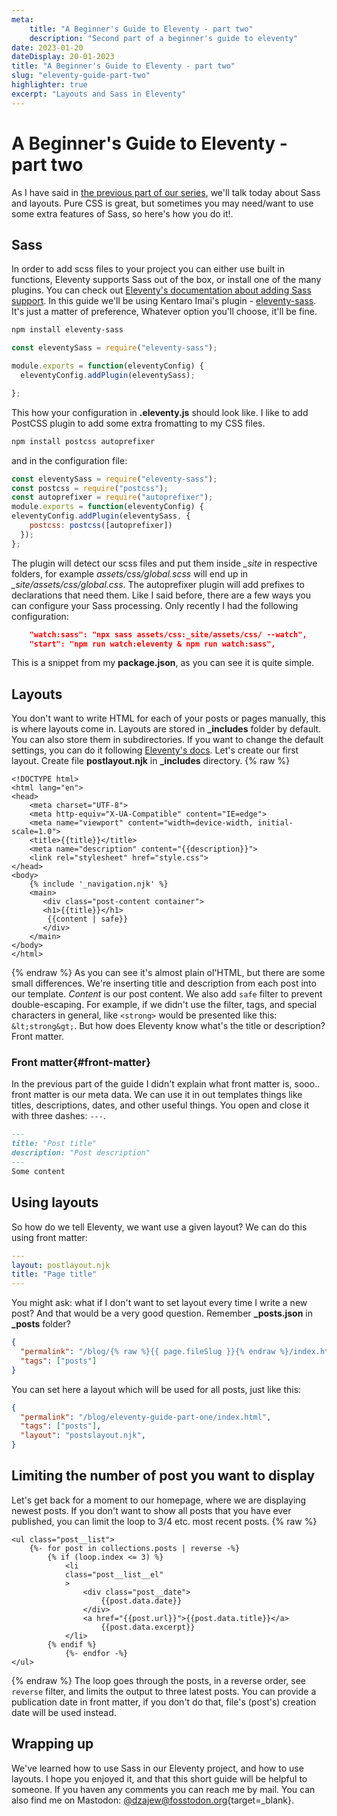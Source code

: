 ```yaml
---
meta:
    title: "A Beginner's Guide to Eleventy - part two"
    description: "Second part of a beginner's guide to eleventy"
date: 2023-01-20
dateDisplay: 20-01-2023
title: "A Beginner's Guide to Eleventy - part two"
slug: "eleventy-guide-part-two"
highlighter: true
excerpt: "Layouts and Sass in Eleventy"
---
```


# A Beginner's Guide to Eleventy - part two

As I have said in [the previous part of our series](/garden/programming/eleventy-guide-part-one), we'll talk today about Sass and layouts. Pure CSS is great, but sometimes you may need/want to use some extra features of Sass, so here's how you do it!.
## Sass
In order to add scss files to your project you can either use built in functions, Eleventy supports Sass out of the box, or install one of the many plugins. You can check out [Eleventy's documentation about adding Sass support](https://www.11ty.dev/docs/languages/custom/#example-add-sass-support-to-eleventy). In this guide we'll be using Kentaro Imai's plugin - [eleventy-sass](https://www.npmjs.com/package/eleventy-sass). It's just a matter of preference, Whatever option you'll choose, it'll be fine.
```bash 
npm install eleventy-sass
```
```js
const eleventySass = require("eleventy-sass");

module.exports = function(eleventyConfig) {
  eleventyConfig.addPlugin(eleventySass);

};
```
This how your configuration in **.eleventy.js** should look like. I like to add PostCSS plugin to add some extra fromatting to my CSS files.
```bash
npm install postcss autoprefixer
```
and in the configuration file:
```js
const eleventySass = require("eleventy-sass");
const postcss = require("postcss");
const autoprefixer = require("autoprefixer");
module.exports = function(eleventyConfig) {
eleventyConfig.addPlugin(eleventySass, {
    postcss: postcss([autoprefixer])
  });
};
```
The plugin will detect our scss files and  put them inside *_site* in respective folders, for example *assets/css/global.scss* will end up in *_site/assets/css/global.css*. The autoprefixer plugin will add prefixes to declarations that need them. Like I said before, there are a few ways you can configure your Sass processing. Only recently I had the following configuration:
```json
    "watch:sass": "npx sass assets/css:_site/assets/css/ --watch",
    "start": "npm run watch:eleventy & npm run watch:sass",
```
This is a snippet from my **package.json**, as you can see it is quite simple.
## Layouts
You don't want to write HTML for each of your posts or pages manually, this is where layouts come in. Layouts are stored in **_includes** folder by default. You can also store them in subdirectories. If you want to change the default settings, you can do it following [Eleventy's docs](https://www.11ty.dev/docs/config/#directory-for-layouts-(optional)).
Let's create our first layout. Create file **postlayout.njk** in **_includes** directory.
{% raw %}
```njk
<!DOCTYPE html>
<html lang="en">
<head>
    <meta charset="UTF-8">
    <meta http-equiv="X-UA-Compatible" content="IE=edge">
    <meta name="viewport" content="width=device-width, initial-scale=1.0">
    <title>{{title}}</title>
    <meta name="description" content="{{description}}">
    <link rel="stylesheet" href="style.css">
</head>
<body>
    {% include '_navigation.njk' %}
    <main>
       <div class="post-content container">
       <h1>{{title}}</h1>
        {{content | safe}}
       </div>
    </main>
</body>
</html>
```
{% endraw %}
As you can see it's almost plain ol'HTML, but there are some small differences. We're inserting title and description from each post into our template. *Content* is our post content. We also add `safe` filter to prevent double-escaping. For example, if we didn't use the filter, tags, and special characters in general, like `<strong>` would be presented like this: `&lt;strong&gt;`. But how does Eleventy know what's the title or description? Front matter.
### Front matter{#front-matter}
In the previous part of the guide I didn't explain what front matter is, sooo.. front matter is our meta data. We can use it in out templates things like titles, descriptions, dates, and other useful things. You open and close it with three dashes: `---`.
```markdown
---
title: "Post title"
description: "Post description"
---
Some content
```
## Using layouts
So how do we tell Eleventy, we want use a given layout? We can do this using front matter:
```yaml
---
layout: postlayout.njk
title: "Page title"
---
```
You might ask: what if I don't want to set layout every time I write a new post? And that would be a very good question. Remember **_posts.json** in **_posts** folder?
```json
{
  "permalink": "/blog/{% raw %}{{ page.fileSlug }}{% endraw %}/index.html",
  "tags": ["posts"]
}
```
You can set here a layout which will be used for all posts, just like this:
```json
{
  "permalink": "/blog/eleventy-guide-part-one/index.html",
  "tags": ["posts"],
  "layout": "postslayout.njk",
}
```
## Limiting the number of post you want to display 
Let's get back for a moment to our homepage, where we are displaying newest posts. If you don't want to show all posts that you have ever published, you can limit the loop to 3/4 etc. most recent posts.
{% raw %}
```njk
<ul class="post__list">
    {%- for post in collections.posts | reverse -%}
        {% if (loop.index <= 3) %}
            <li
            class="post__list__el"
            >
                <div class="post__date">
                    {{post.data.date}}
                </div>
                <a href="{{post.url}}">{{post.data.title}}</a>
                    {{post.data.excerpt}}
            </li>
        {% endif %}
            {%- endfor -%}
</ul>
```
{% endraw %}
The loop goes through the posts, in a reverse order, see `reverse` filter, and limits the output to three latest posts. You can provide a publication date in front matter, if you don't do that, file's (post's) creation date will be used instead. 
## Wrapping up
We've learned how to use Sass in our Eleventy project, and how to use layouts. I hope you enjoyed it, and that this short guide will be helpful to someone. If you haven any comments you can reach me by mail. You can also find me on Mastodon: [@dzajew@fosstodon.org](https://fosstodon.org/@dzajew){target=_blank}. 
